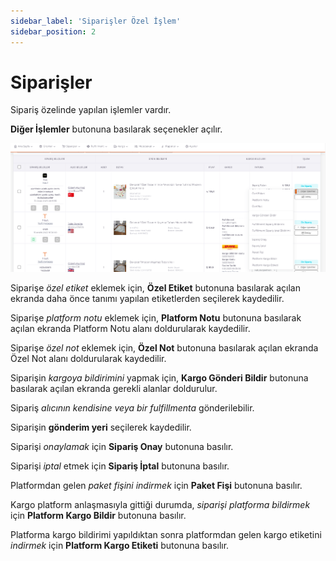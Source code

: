 ```yaml
---
sidebar_label: 'Siparişler Özel İşlem'
sidebar_position: 2
---
```


# Siparişler

Sipariş özelinde yapılan işlemler vardır.

**Diğer İşlemler** butonuna basılarak seçenekler açılır. 

![AllOrdersOther](../orders/img/AllOrdersOthers.png)

Siparişe *özel etiket* eklemek için, **Özel Etiket** butonuna basılarak açılan ekranda daha önce tanımı yapılan etiketlerden seçilerek kaydedilir. 

Siparişe *platform notu* eklemek için, **Platform Notu** butonuna basılarak açılan ekranda Platform Notu alanı doldurularak kaydedilir. 

Siparişe *özel not* eklemek için, **Özel Not** butonuna basılarak açılan ekranda Özel Not alanı doldurularak kaydedilir. 

Siparişin *kargoya bildirimini* yapmak için, **Kargo Gönderi Bildir** butonuna basılarak açılan ekranda gerekli alanlar doldurulur. 

Sipariş *alıcının kendisine veya bir fulfillmenta* gönderilebilir.  

Siparişin **gönderim yeri** seçilerek kaydedilir.  

 

Siparişi *onaylamak* için **Sipariş Onay** butonuna basılır. 

Siparişi *iptal* etmek için **Sipariş İptal** butonuna basılır. 

Platformdan gelen *paket fişini indirmek* için **Paket Fişi** butonuna basılır. 

Kargo platform anlaşmasıyla gittiği durumda, *siparişi platforma bildirmek* için **Platform Kargo Bildir** butonuna basılır. 

Platforma kargo bildirimi yapıldıktan sonra platformdan gelen kargo etiketini *indirmek* için **Platform Kargo Etiketi** butonuna basılır.
